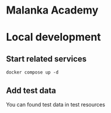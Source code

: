 # Malanka Academy

# Local development

## Start related services

```shell
docker compose up -d
```

## Add test data

You can found test data in test resources